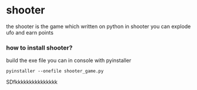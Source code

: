 # shooter
the shooter is the game which written on python
in shooter you can explode ufo and earn points
### how to install shooter?
build the exe file you can in console with pyinstaller

`pyinstaller --onefile shooter_game.py`

SDfkkkkkkkkkkkkkkk